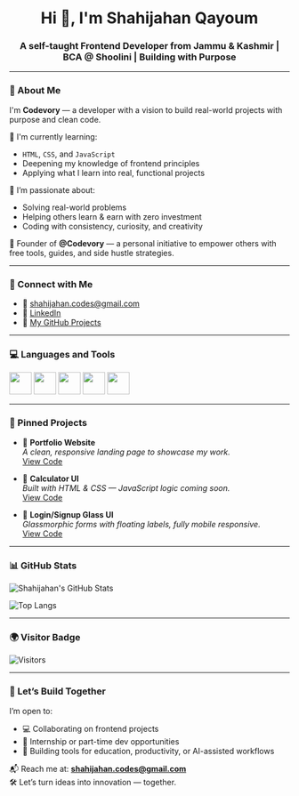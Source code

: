 <h1 align="center">Hi 👋, I'm Shahijahan Qayoum</h1>
<h3 align="center">A self-taught Frontend Developer from Jammu & Kashmir | BCA @ Shoolini | Building with Purpose</h3>

---

### 🌱 About Me
I'm **Codevory** — a developer with a vision to build real-world projects with purpose and clean code.

🚀 I'm currently learning:  
- `HTML`, `CSS`, and `JavaScript`  
- Deepening my knowledge of frontend principles  
- Applying what I learn into real, functional projects  

🔭 I’m passionate about:  
- Solving real-world problems  
- Helping others learn & earn with zero investment  
- Coding with consistency, curiosity, and creativity  

🧠 Founder of **@Codevory** — a personal initiative to empower others with free tools, guides, and side hustle strategies.

---

### 🔗 Connect with Me
- 📧 shahijahan.codes@gmail.com  
- 💼 [LinkedIn](https://www.linkedin.com/in/shahijahan-pedhar/)  
- 🧠 [My GitHub Projects](https://github.com/codevory)  

---

### 💻 Languages and Tools
<p align="left">
  <img src="https://cdn.jsdelivr.net/gh/devicons/devicon/icons/html5/html5-original.svg" height="40" />
  <img src="https://cdn.jsdelivr.net/gh/devicons/devicon/icons/css3/css3-original.svg" height="40" />
  <img src="https://cdn.jsdelivr.net/gh/devicons/devicon/icons/javascript/javascript-original.svg" height="40" />
  <img src="https://cdn.jsdelivr.net/gh/devicons/devicon/icons/vscode/vscode-original.svg" height="40" />
  <img src="https://cdn.jsdelivr.net/gh/devicons/devicon/icons/git/git-original.svg" height="40" />
</p>

---

### 📌 Pinned Projects

- 🎯 **Portfolio Website**  
  _A clean, responsive landing page to showcase my work._  
  [View Code](https://github.com/codevory/portfolio-landing-page)  

- 🧮 **Calculator UI**  
  _Built with HTML & CSS — JavaScript logic coming soon._  
  [View Code](https://github.com/codevory/calculator-ui)

- 🔐 **Login/Signup Glass UI**  
  _Glassmorphic forms with floating labels, fully mobile responsive._  
  [View Code](https://github.com/codevory/login-signup-ui)

---

### 📊 GitHub Stats

![Shahijahan's GitHub Stats](https://github-readme-stats.vercel.app/api?username=codevory&show_icons=true&theme=tokyonight) 

![Top Langs](https://github-readme-stats.vercel.app/api/top-langs/?username=codevory&layout=compact&theme=tokyonight)

---

### 🌍 Visitor Badge
![Visitors](https://komarev.com/ghpvc/?username=codevory&label=Profile%20Views&color=0e75b6&style=flat)




---

### 🤝 Let’s Build Together

I’m open to:
- 💻 Collaborating on frontend projects
- 🌱 Internship or part-time dev opportunities
- 🧩 Building tools for education, productivity, or AI-assisted workflows

📬 Reach me at: **shahijahan.codes@gmail.com**  
🛠️ Let’s turn ideas into innovation — together.
